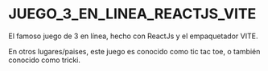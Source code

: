 # JUEGO_3_EN_LINEA_REACTJS_VITE

El famoso juego de 3 en línea, hecho con ReactJs y el empaquetador VITE.

En otros lugares/paises, este juego es conocido como tic tac toe, o también conocido como tricki.
